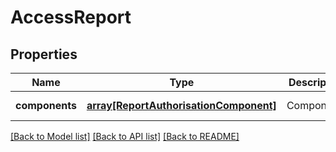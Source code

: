 # AccessReport

## Properties
Name | Type | Description | Notes
------------ | ------------- | ------------- | -------------
**components** | [**array[ReportAuthorisationComponent]**](ReportAuthorisationComponent.md) | Components | [default to null]

[[Back to Model list]](../README.md#documentation-for-models) [[Back to API list]](../README.md#documentation-for-api-endpoints) [[Back to README]](../README.md)



